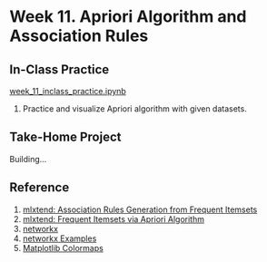# Week 11. Apriori Algorithm and Association Rules

## In-Class Practice

[week_11_inclass_practice.ipynb](https://github.com/kevinkevin556/STASD/blob/master/week_11/week_11_inclass_practice.ipynb)

1. Practice and visualize Apriori algorithm with given datasets. 

## Take-Home Project

Building...

## Reference

1. [mlxtend: Association Rules Generation from Frequent Itemsets](http://rasbt.github.io/mlxtend/user_guide/frequent_patterns/association_rules/#example-3-frequent-itemsets-with-incomplete-antecedent-and-consequent-information)
2. [mlxtend: Frequent Itemsets via Apriori Algorithm](http://rasbt.github.io/mlxtend/user_guide/frequent_patterns/apriori/)
3. [networkx](https://networkx.github.io/documentation/stable/index.html)
4. [networkx Examples](https://networkx.github.io/documentation/stable/auto_examples/index.html)
5. [Matplotlib Colormaps](https://matplotlib.org/gallery/color/colormap_reference.html)